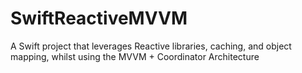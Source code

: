 # SwiftReactiveMVVM
A Swift project that leverages Reactive libraries, caching, and object mapping, whilst using the MVVM + Coordinator Architecture
